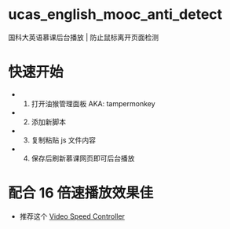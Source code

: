 # ucas_english_mooc_anti_detect
国科大英语慕课后台播放 |  防止鼠标离开页面检测
# 快速开始
- 1. 打开油猴管理面板 AKA: tampermonkey
- 2. 添加新脚本
- 3. 复制粘贴 js 文件内容
- 4. 保存后刷新慕课网页即可后台播放
# 配合 16 倍速播放效果佳
- 推荐这个 [Video Speed Controller](https://chromewebstore.google.com/detail/video-speed-controller/nffaoalbilbmmfgbnbgppjihopabppdk)
